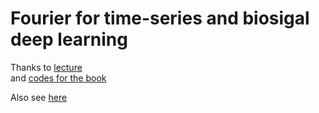 

# Fourier for time-series and biosigal deep learning  

Thanks to [lecture](https://www.youtube.com/playlist?list=PLMrJAkhIeNNT_Xh3Oy0Y4LTj0Oxo8GqsC)  
and [codes for the book](https://github.com/dynamicslab/databook_python/tree/master)  


Also see [here](https://pythonnumericalmethods.berkeley.edu/notebooks/chapter24.04-FFT-in-Python.html)
